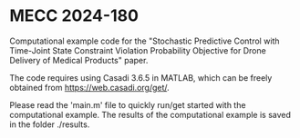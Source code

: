 # MECC 2024-180
Computational example code for the "Stochastic Predictive Control with Time-Joint State Constraint Violation Probability Objective for Drone Delivery of Medical Products" paper. 

The code requires using Casadi 3.6.5 in MATLAB, which can be freely obtained from https://web.casadi.org/get/. 

Please read the 'main.m' file to quickly run/get started with the computational example. The results of the computational example is saved in the folder ./results.
